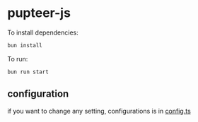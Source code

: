 # pupteer-js

To install dependencies:

```bash
bun install
```

To run:

```bash
bun run start
```

## configuration

if you want to change any setting, configurations is in [config.ts](src/config.ts)
